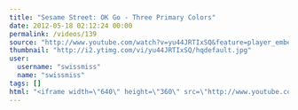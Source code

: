 ```yaml
---
title: "Sesame Street: OK Go - Three Primary Colors"
date: 2012-05-18 02:12:24 00:00
permalink: /videos/139
source: "http://www.youtube.com/watch?v=yu44JRTIxSQ&feature=player_embedded"
thumbnail: "http://i2.ytimg.com/vi/yu44JRTIxSQ/hqdefault.jpg"
user:
  username: "swissmiss"
  name: "swissmiss"
tags: []
html: "<iframe width=\"640\" height=\"360\" src=\"http://www.youtube.com/embed/yu44JRTIxSQ?wmode=transparent&fs=1&feature=oembed\" frameborder=\"0\" allowfullscreen></iframe>"
---
```


